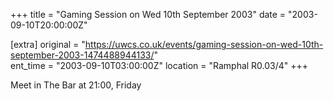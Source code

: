 +++
title = "Gaming Session on Wed 10th September 2003"
date = "2003-09-10T20:00:00Z"

[extra]
original = "https://uwcs.co.uk/events/gaming-session-on-wed-10th-september-2003-1474488944133/"    
ent_time = "2003-09-10T03:00:00Z"
location = "Ramphal R0.03/4"
+++

Meet in The Bar at 21:00, Friday


